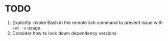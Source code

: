 # TODO

1. Explicitly invoke Bash in the remote ssh command to prevent issue with `set -x` usage.
2. Consider how to lock down dependency versions
